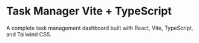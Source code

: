# Task Manager Vite + TypeScript

A complete task management dashboard built with React, Vite, TypeScript, and Tailwind CSS.